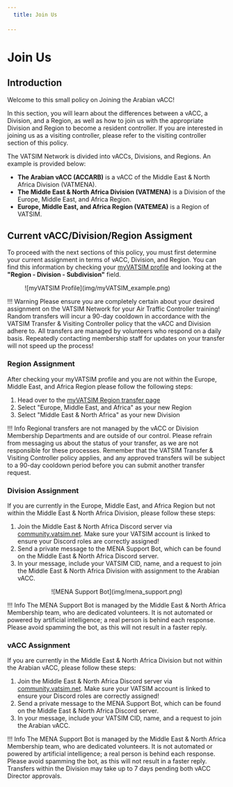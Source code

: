 ```yaml
---
  title: Join Us

---
```

# Join Us
## Introduction
Welcome to this small policy on Joining the Arabian vACC!

In this section, you will learn about the differences between a vACC, a Division, and a Region, as well as how to join us with the appropriate Division and Region to become a resident controller. If you are interested in joining us as a visiting controller, please refer to the visiting controller section of this policy.

The VATSIM Network is divided into vACCs, Divisions, and Regions. An example is provided below:

- **The Arabian vACC (ACCARB)** is a vACC of the Middle East & North Africa Division (VATMENA).
- **The Middle East & North Africa Division (VATMENA)** is a Division of the Europe, Middle East, and Africa Region.
- **Europe, Middle East, and Africa Region (VATEMEA)** is a Region of VATSIM.

## Current vACC/Division/Region Assigment
To proceed with the next sections of this policy, you must first determine your current assignment in terms of vACC, Division, and Region. You can find this information by checking your [myVATSIM profile](https://my.vatsim.net/profile) and looking at the **"Region - Division - Subdivision"** field.

<figure markdown>
![myVATSIM Profile](img/myVATSIM_example.png)
</figure>

!!! Warning
    Please ensure you are completely certain about your desired assignment on the VATSIM Network for your Air Traffic Controller training! Random transfers will incur a 90-day cooldown in accordance with the VATSIM Transfer & Visiting Controller policy that the vACC and Division adhere to. All transfers are managed by volunteers who respond on a daily basis. Repeatedly contacting membership staff for updates on your transfer will not speed up the process!

### Region Assignment
After checking your myVATSIM profile and you are not within the Europe, Middle East, and Africa Region please follow the following steps:

1. Head over to the [myVATSIM Region transfer page](https://my.vatsim.net/user/region)</li>
2. Select "Europe, Middle East, and Africa" as your new Region</li>
3. Select "Middle East & North Africa" as your new Division</li>

!!! Info
    Regional transfers are not managed by the vACC or Division Membership Departments and are outside of our control. Please refrain from messaging us about the status of your transfer, as we are not responsible for these processes. Remember that the VATSIM Transfer & Visiting Controller policy applies, and any approved transfers will be subject to a 90-day cooldown period before you can submit another transfer request.

### Division Assignment
If you are currently in the Europe, Middle East, and Africa Region but not within the Middle East & North Africa Division, please follow these steps:

1. Join the Middle East & North Africa Discord server via [community.vatsim.net](https://community.vatsim.net/). Make sure your VATSIM account is linked to ensure your Discord roles are correctly assigned!
2. Send a private message to the MENA Support Bot, which can be found on the Middle East & North Africa Discord server.
3. In your message, include your VATSIM CID, name, and a request to join the Middle East & North Africa Division with assignment to the Arabian vACC. 

<center>![MENA Support Bot](img/mena_support.png)</center>

!!! Info
    The MENA Support Bot is managed by the Middle East & North Africa Membership team, who are dedicated volunteers. It is not automated or powered by artificial intelligence; a real person is behind each response. Please avoid spamming the bot, as this will not result in a faster reply.

### vACC Assignment
If you are currently in the Middle East & North Africa Division but not within the Arabian vACC, please follow these steps:

1. Join the Middle East & North Africa Discord server via [community.vatsim.net](https://community.vatsim.net/). Make sure your VATSIM account is linked to ensure your Discord roles are correctly assigned!
2. Send a private message to the MENA Support Bot, which can be found on the Middle East & North Africa Discord server.
3. In your message, include your VATSIM CID, name, and a request to join the Arabian vACC. 

!!! Info
    The MENA Support Bot is managed by the Middle East & North Africa Membership team, who are dedicated volunteers. It is not automated or powered by artificial intelligence; a real person is behind each response. Please avoid spamming the bot, as this will not result in a faster reply. Transfers within the Division may take up to 7 days pending both vACC Director approvals.